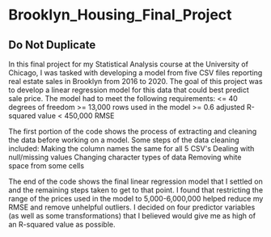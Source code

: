 # Brooklyn_Housing_Final_Project

## Do Not Duplicate

In this final project for my Statistical Analysis course at the University of Chicago, I was tasked with developing a model from five CSV files reporting real estate sales in Brooklyn from 2016 to 2020. The goal of this project was to develop a linear regression model for this data that could best predict sale price. The model had to meet the following requirements:
    <= 40 degrees of freedom
    >= 13,000 rows used in the model
    >= 0.6 adjusted R-squared value
    < 450,000 RMSE

The first portion of the code shows the process of extracting and cleaning the data before working on a model. Some steps of the data cleaning included:
    Making the column names the same for all 5 CSV's
    Dealing with null/missing values
    Changing character types of data
    Removing white space from some cells


The end of the code shows the final linear regression model that I settled on and the remaining steps taken to get to that point. I found that restricting the range of the prices used in the model to 5,000-6,000,000 helped reduce my RMSE and remove unhelpful outliers. I decided on four predictor variables (as well as some transformations) that I believed would give me as high of an R-squared value as possible.
